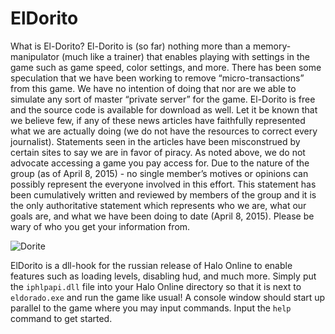 # ElDorito

What is El-Dorito?
	El-Dorito is (so far) nothing more than a memory-manipulator (much like a trainer) that enables playing with settings in the game such as game speed, color settings, and more.
	There has been some speculation that we have been working to remove “micro-transactions” from this game. We have no intention of doing that nor are we able to simulate any sort of  master “private server” for the game. El-Dorito is free and the source code is available for download as well.
	Let it be known that we believe few, if any of these news articles have faithfully represented what we are actually doing (we do not have the resources to correct every journalist). Statements seen in the articles have been misconstrued by certain sites to say we are in favor of piracy. As noted above, we do not advocate accessing a game you pay access for.
	Due to the nature of the group (as of April 8, 2015) - no single member’s motives or opinions can possibly represent the everyone involved in this effort. This statement has been cumulatively written and reviewed by members of the group and it is the only authoritative statement which represents who we are, what our goals are, and what we have been doing to date (April 8, 2015). Please be wary of who you get your information from.



![Dorite](http://media.tumblr.com/443e39ef17d62ccbc6e0f7a74c8fa431/tumblr_inline_neor2pzD3j1qb9x1g.gif)

ElDorito is a dll-hook for the russian release of Halo Online to enable features such as loading levels, disabling hud, and much more.
Simply put the `iphlpapi.dll` file into your Halo Online directory so that it is next to `eldorado.exe` and run the game like usual!
A console window should start up parallel to the game where you may input commands. Input the `help` command to get started.